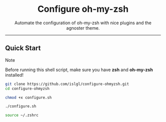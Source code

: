 <div align="center">
    <h1>Configure oh-my-zsh</h1>
    <p>Automate the configuration of oh-my-zsh with nice plugins and the agnoster theme.</p>
</div>

---

## Quick Start

> [!note]
> Before running this shell script, make sure you have **zsh** and **oh-my-zsh** installed!

```bash
git clone https://github.com/islgl/configure-ohmyzsh.git
cd configure-ohmyzsh

chmod +x configure.sh

./configure.sh

source ~/.zshrc
```

